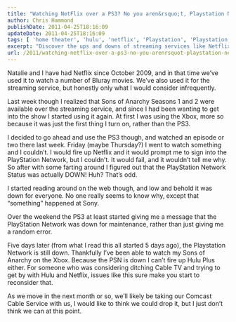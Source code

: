 ```yaml
---
title: "Watching NetFlix over a PS3? No you aren&rsquo;t, Playstation Network Status down"
author: Chris Hammond
publishDate: 2011-04-25T18:16:09
updateDate: 2011-04-25T18:16:09
tags: [ 'home theater', 'hulu', 'netflix', 'Playstation', 'Playstation Network Status', 'PSN' ]
excerpt: "Discover the ups and downs of streaming services like Netflix and the impact of network outages on your entertainment choices."
url: /2011/watching-netflix-over-a-ps3-no-you-arenrsquot-playstation-network-status-down  # Use the generated URL with year
---
```

<p>Natalie and I have had Netflix since October 2009, and in that time we’ve used it to watch a number of Bluray movies. We’ve also used it for the streaming service, but honestly only what I would consider infrequently.</p>  <p>Last week though I realized that Sons of Anarchy Seasons 1 and 2 were available over the streaming service, and since I had been wanting to get into the show I started using it again. At first I was using the Xbox, more so because it was just the first thing I turn on, rather than the PS3.</p>  <p>I decided to go ahead and use the PS3 though, and watched an episode or two there last week. Friday (maybe Thursday?) I went to watch something and I couldn’t. I would fire up Netflix and it would prompt me to sign into the PlayStation Network, but I couldn’t. It would fail, and it wouldn’t tell me why. So after with some farting around I figured out that the PlayStation Network Status was actually DOWN! Huh? That’s odd. </p>  <p>I started reading around on the web though, and low and behold it was down for everyone. No one really seems to know why, except that “something” happened at Sony.</p>  <p>Over the weekend the PS3 at least started giving me a message that the PlayStation Network was down for maintenance, rather than just giving me a random error.</p>  <p>Five days later (from what I read this all started 5 days ago), the Playstation Network is still down. Thankfully I’ve been able to watch my Sons of Anarchy on the Xbox. Because the PSN is down I can’t fire up Hulu Plus either. For someone who was considering ditching Cable TV and trying to get by with Hulu and Netflix, issues like this sure make you start to reconsider that.</p>  <p>As we move in the next month or so, we’ll likely be taking our Comcast Cable Service with us, I would like to think we could drop it, but I just don’t think we can at this point.</p>


